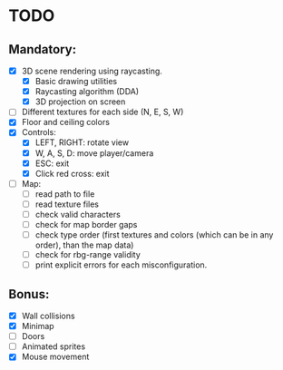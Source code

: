 # TODO

## Mandatory:
* [x] 3D scene rendering using raycasting.
	* [x] Basic drawing utilities
	* [x] Raycasting algorithm (DDA)
	* [x] 3D projection on screen
* [ ] Different textures for each side (N, E, S, W)
* [x] Floor and ceiling colors
* [x] Controls:
	* [x] LEFT, RIGHT: rotate view
	* [x] W, A, S, D: move player/camera
	* [x] ESC: exit
	* [x] Click red cross: exit
* [ ] Map:
	* [ ] read path to file
	* [ ] read texture files
	* [ ] check valid characters
	* [ ] check for map border gaps
	* [ ] check type order (first textures and colors (which can be in any order), than the map data)
	* [ ] check for rbg-range validity
	* [ ] print explicit errors for each misconfiguration.

## Bonus:
* [x] Wall collisions
* [x] Minimap
* [ ] Doors
* [ ] Animated sprites
* [x] Mouse movement
